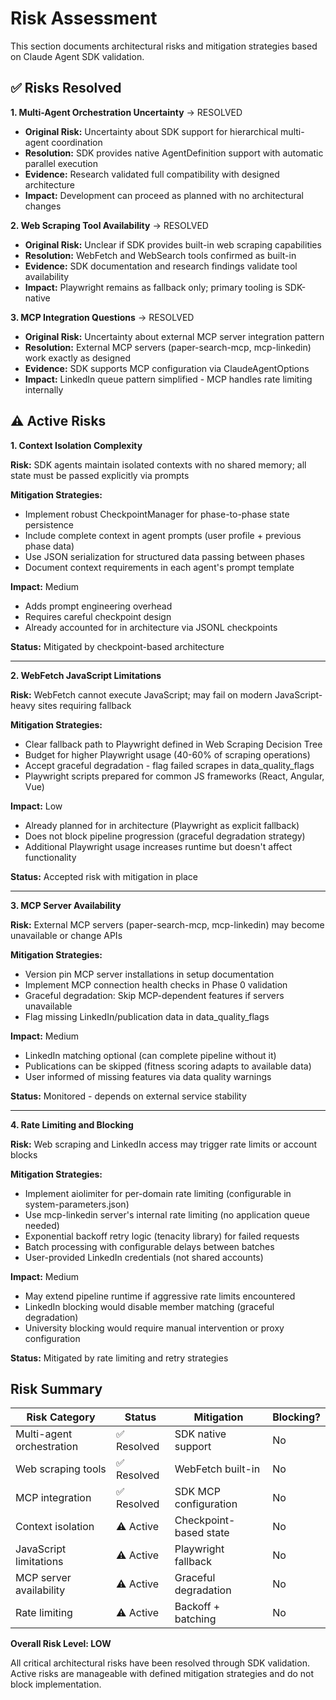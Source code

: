 # Risk Assessment

This section documents architectural risks and mitigation strategies based on Claude Agent SDK validation.

## ✅ Risks Resolved

**1. Multi-Agent Orchestration Uncertainty** → RESOLVED
- **Original Risk:** Uncertainty about SDK support for hierarchical multi-agent coordination
- **Resolution:** SDK provides native AgentDefinition support with automatic parallel execution
- **Evidence:** Research validated full compatibility with designed architecture
- **Impact:** Development can proceed as planned with no architectural changes

**2. Web Scraping Tool Availability** → RESOLVED
- **Original Risk:** Unclear if SDK provides built-in web scraping capabilities
- **Resolution:** WebFetch and WebSearch tools confirmed as built-in
- **Evidence:** SDK documentation and research findings validate tool availability
- **Impact:** Playwright remains as fallback only; primary tooling is SDK-native

**3. MCP Integration Questions** → RESOLVED
- **Original Risk:** Uncertainty about external MCP server integration pattern
- **Resolution:** External MCP servers (paper-search-mcp, mcp-linkedin) work exactly as designed
- **Evidence:** SDK supports MCP configuration via ClaudeAgentOptions
- **Impact:** LinkedIn queue pattern simplified - MCP handles rate limiting internally

## ⚠️ Active Risks

**1. Context Isolation Complexity**

**Risk:** SDK agents maintain isolated contexts with no shared memory; all state must be passed explicitly via prompts

**Mitigation Strategies:**
- Implement robust CheckpointManager for phase-to-phase state persistence
- Include complete context in agent prompts (user profile + previous phase data)
- Use JSON serialization for structured data passing between phases
- Document context requirements in each agent's prompt template

**Impact:** Medium
- Adds prompt engineering overhead
- Requires careful checkpoint design
- Already accounted for in architecture via JSONL checkpoints

**Status:** Mitigated by checkpoint-based architecture

---

**2. WebFetch JavaScript Limitations**

**Risk:** WebFetch cannot execute JavaScript; may fail on modern JavaScript-heavy sites requiring fallback

**Mitigation Strategies:**
- Clear fallback path to Playwright defined in Web Scraping Decision Tree
- Budget for higher Playwright usage (40-60% of scraping operations)
- Accept graceful degradation - flag failed scrapes in data_quality_flags
- Playwright scripts prepared for common JS frameworks (React, Angular, Vue)

**Impact:** Low
- Already planned for in architecture (Playwright as explicit fallback)
- Does not block pipeline progression (graceful degradation strategy)
- Additional Playwright usage increases runtime but doesn't affect functionality

**Status:** Accepted risk with mitigation in place

---

**3. MCP Server Availability**

**Risk:** External MCP servers (paper-search-mcp, mcp-linkedin) may become unavailable or change APIs

**Mitigation Strategies:**
- Version pin MCP server installations in setup documentation
- Implement MCP connection health checks in Phase 0 validation
- Graceful degradation: Skip MCP-dependent features if servers unavailable
- Flag missing LinkedIn/publication data in data_quality_flags

**Impact:** Medium
- LinkedIn matching optional (can complete pipeline without it)
- Publications can be skipped (fitness scoring adapts to available data)
- User informed of missing features via data quality warnings

**Status:** Monitored - depends on external service stability

---

**4. Rate Limiting and Blocking**

**Risk:** Web scraping and LinkedIn access may trigger rate limits or account blocks

**Mitigation Strategies:**
- Implement aiolimiter for per-domain rate limiting (configurable in system-parameters.json)
- Use mcp-linkedin server's internal rate limiting (no application queue needed)
- Exponential backoff retry logic (tenacity library) for failed requests
- Batch processing with configurable delays between batches
- User-provided LinkedIn credentials (not shared accounts)

**Impact:** Medium
- May extend pipeline runtime if aggressive rate limits encountered
- LinkedIn blocking would disable member matching (graceful degradation)
- University blocking would require manual intervention or proxy configuration

**Status:** Mitigated by rate limiting and retry strategies

## Risk Summary

| Risk Category | Status | Mitigation | Blocking? |
|---------------|--------|------------|-----------|
| Multi-agent orchestration | ✅ Resolved | SDK native support | No |
| Web scraping tools | ✅ Resolved | WebFetch built-in | No |
| MCP integration | ✅ Resolved | SDK MCP configuration | No |
| Context isolation | ⚠️ Active | Checkpoint-based state | No |
| JavaScript limitations | ⚠️ Active | Playwright fallback | No |
| MCP server availability | ⚠️ Active | Graceful degradation | No |
| Rate limiting | ⚠️ Active | Backoff + batching | No |

**Overall Risk Level: LOW**

All critical architectural risks have been resolved through SDK validation. Active risks are manageable with defined mitigation strategies and do not block implementation.
